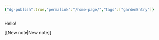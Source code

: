 ```yaml
---
{"dg-publish":true,"permalink":"/home-page/","tags":["gardenEntry"]}
---
```


Hello!

[[New note\|New note]]

